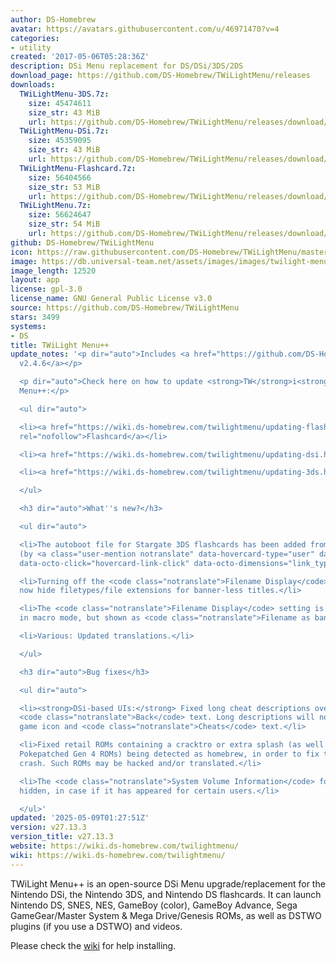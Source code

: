 ```yaml
---
author: DS-Homebrew
avatar: https://avatars.githubusercontent.com/u/46971470?v=4
categories:
- utility
created: '2017-05-06T05:28:36Z'
description: DSi Menu replacement for DS/DSi/3DS/2DS
download_page: https://github.com/DS-Homebrew/TWiLightMenu/releases
downloads:
  TWiLightMenu-3DS.7z:
    size: 45474611
    size_str: 43 MiB
    url: https://github.com/DS-Homebrew/TWiLightMenu/releases/download/v27.13.3/TWiLightMenu-3DS.7z
  TWiLightMenu-DSi.7z:
    size: 45359095
    size_str: 43 MiB
    url: https://github.com/DS-Homebrew/TWiLightMenu/releases/download/v27.13.3/TWiLightMenu-DSi.7z
  TWiLightMenu-Flashcard.7z:
    size: 56404566
    size_str: 53 MiB
    url: https://github.com/DS-Homebrew/TWiLightMenu/releases/download/v27.13.3/TWiLightMenu-Flashcard.7z
  TWiLightMenu.7z:
    size: 56624647
    size_str: 54 MiB
    url: https://github.com/DS-Homebrew/TWiLightMenu/releases/download/v27.13.3/TWiLightMenu.7z
github: DS-Homebrew/TWiLightMenu
icon: https://raw.githubusercontent.com/DS-Homebrew/TWiLightMenu/master/booter/Twilight%2B%2B-animated%20icon-fix.gif
image: https://db.universal-team.net/assets/images/images/twilight-menu.png
image_length: 12520
layout: app
license: gpl-3.0
license_name: GNU General Public License v3.0
source: https://github.com/DS-Homebrew/TWiLightMenu
stars: 3499
systems:
- DS
title: TWiLight Menu++
update_notes: '<p dir="auto">Includes <a href="https://github.com/DS-Homebrew/nds-bootstrap/releases/tag/v2.4.6">nds-bootstrap
  v2.4.6</a></p>

  <p dir="auto">Check here on how to update <strong>TW</strong>i<strong>L</strong>ight
  Menu++:</p>

  <ul dir="auto">

  <li><a href="https://wiki.ds-homebrew.com/twilightmenu/updating-flashcard.html"
  rel="nofollow">Flashcard</a></li>

  <li><a href="https://wiki.ds-homebrew.com/twilightmenu/updating-dsi.html" rel="nofollow">DSi</a></li>

  <li><a href="https://wiki.ds-homebrew.com/twilightmenu/updating-3ds.html" rel="nofollow">3DS</a></li>

  </ul>

  <h3 dir="auto">What''s new?</h3>

  <ul dir="auto">

  <li>The autoboot file for Stargate 3DS flashcards has been added from nds-miniboot
  (by <a class="user-mention notranslate" data-hovercard-type="user" data-hovercard-url="/users/asiekierka/hovercard"
  data-octo-click="hovercard-link-click" data-octo-dimensions="link_type:self" href="https://github.com/asiekierka">@asiekierka</a>).</li>

  <li>Turning off the <code class="notranslate">Filename Display</code> setting will
  now hide filetypes/file extensions for banner-less titles.</li>

  <li>The <code class="notranslate">Filename Display</code> setting is now visible
  in macro mode, but shown as <code class="notranslate">Filename as banner text</code>.</li>

  <li>Various: Updated translations.</li>

  </ul>

  <h3 dir="auto">Bug fixes</h3>

  <ul dir="auto">

  <li><strong>DSi-based UIs:</strong> Fixed long cheat descriptions overlapping the
  <code class="notranslate">Back</code> text. Long descriptions will now hide the
  game icon and <code class="notranslate">Cheats</code> text.</li>

  <li>Fixed retail ROMs containing a cracktro or extra splash (as well as the 3-in-1
  Pokepatched Gen 4 ROMs) being detected as homebrew, in order to fix the white screen
  crash. Such ROMs may be hacked and/or translated.</li>

  <li>The <code class="notranslate">System Volume Information</code> folder is now
  hidden, in case if it has appeared for certain users.</li>

  </ul>'
updated: '2025-05-09T01:27:51Z'
version: v27.13.3
version_title: v27.13.3
website: https://wiki.ds-homebrew.com/twilightmenu/
wiki: https://wiki.ds-homebrew.com/twilightmenu/
---
```

TWiLight Menu++ is an open-source DSi Menu upgrade/replacement for the Nintendo DSi, the Nintendo 3DS, and Nintendo DS flashcards. It can launch Nintendo DS, SNES, NES, GameBoy (color), GameBoy Advance, Sega GameGear/Master System & Mega Drive/Genesis ROMs, as well as DSTWO plugins (if you use a DSTWO) and videos.

Please check the [wiki](https://wiki.ds-homebrew.com/twilightmenu/) for help installing.